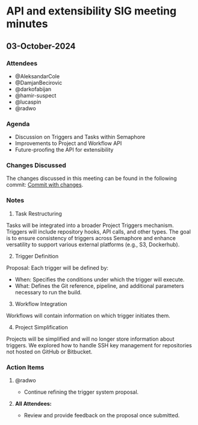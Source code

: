 # API and extensibility SIG meeting minutes

## 03-October-2024

### Attendees

- @AleksandarCole
- @DamjanBecirovic 
- @darkofabijan 
- @hamir-suspect 
- @lucaspin
- @radwo 

### Agenda

- Discussion on Triggers and Tasks within Semaphore
- Improvements to Project and Workflow API
- Future-proofing the API for extensibility

### Changes Discussed

The changes discussed in this meeting can be found in the following commit: [Commit with changes](https://github.com/semaphoreci/semaphore/pull/224/commits/0e1ae444af66d50f8a0102d12e0ca96a2d0723f3).

### Notes

1. Task Restructuring

Tasks will be integrated into a broader Project Triggers mechanism.
Triggers will include repository hooks, API calls, and other types.
The goal is to ensure consistency of triggers across Semaphore and enhance versatility to support various external platforms (e.g., S3, Dockerhub).

2. Trigger Definition

Proposal: Each trigger will be defined by:
- When: Specifies the conditions under which the trigger will execute.
- What: Defines the Git reference, pipeline, and additional parameters necessary to run the build.

3. Workflow Integration

Workflows will contain information on which trigger initiates them.

4. Project Simplification

Projects will be simplified and will no longer store information about triggers.
We explored how to handle SSH key management for repositories not hosted on GitHub or Bitbucket.

### Action Items

1. @radwo
   - Continue refining the trigger system proposal.
   
2. **All Attendees:**  
   - Review and provide feedback on the proposal once submitted.
